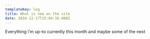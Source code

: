 ```yaml
---
templateKey: log
title: What is new on the site
date: 2016-12-17T15:04:10.000Z
---
```


Everything i'm up-to currently this month and maybe some of the next